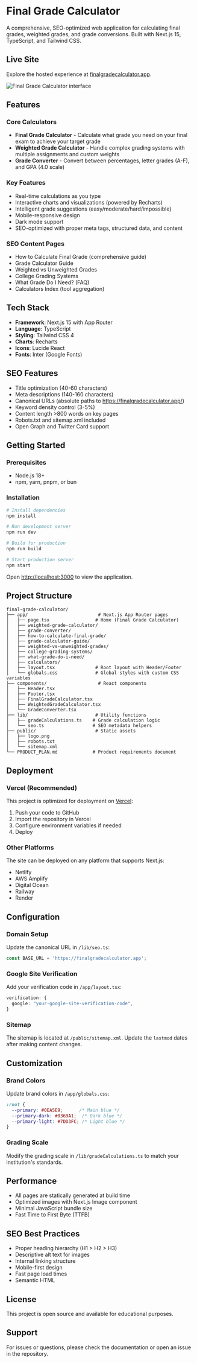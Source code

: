 # Final Grade Calculator

A comprehensive, SEO-optimized web application for calculating final grades, weighted grades, and grade conversions. Built with Next.js 15, TypeScript, and Tailwind CSS.

## Live Site

Explore the hosted experience at [finalgradecalculator.app](https://finalgradecalculator.app/).

![Final Grade Calculator interface](public/product-screenshot.png)

## Features

### Core Calculators

- **Final Grade Calculator** - Calculate what grade you need on your final exam to achieve your target grade
- **Weighted Grade Calculator** - Handle complex grading systems with multiple assignments and custom weights
- **Grade Converter** - Convert between percentages, letter grades (A-F), and GPA (4.0 scale)

### Key Features

- Real-time calculations as you type
- Interactive charts and visualizations (powered by Recharts)
- Intelligent grade suggestions (easy/moderate/hard/impossible)
- Mobile-responsive design
- Dark mode support
- SEO-optimized with proper meta tags, structured data, and content

### SEO Content Pages

- How to Calculate Final Grade (comprehensive guide)
- Grade Calculator Guide
- Weighted vs Unweighted Grades
- College Grading Systems
- What Grade Do I Need? (FAQ)
- Calculators Index (tool aggregation)

## Tech Stack

- **Framework**: Next.js 15 with App Router
- **Language**: TypeScript
- **Styling**: Tailwind CSS 4
- **Charts**: Recharts
- **Icons**: Lucide React
- **Fonts**: Inter (Google Fonts)

## SEO Features

- Title optimization (40-60 characters)
- Meta descriptions (140-160 characters)
- Canonical URLs (absolute paths to https://finalgradecalculator.app/)
- Keyword density control (3-5%)
- Content length >800 words on key pages
- Robots.txt and sitemap.xml included
- Open Graph and Twitter Card support

## Getting Started

### Prerequisites

- Node.js 18+
- npm, yarn, pnpm, or bun

### Installation

```bash
# Install dependencies
npm install

# Run development server
npm run dev

# Build for production
npm run build

# Start production server
npm start
```

Open [http://localhost:3000](http://localhost:3000) to view the application.

## Project Structure

```
final-grade-calculator/
├── app/                          # Next.js App Router pages
│   ├── page.tsx                 # Home (Final Grade Calculator)
│   ├── weighted-grade-calculator/
│   ├── grade-converter/
│   ├── how-to-calculate-final-grade/
│   ├── grade-calculator-guide/
│   ├── weighted-vs-unweighted-grades/
│   ├── college-grading-systems/
│   ├── what-grade-do-i-need/
│   ├── calculators/
│   ├── layout.tsx               # Root layout with Header/Footer
│   └── globals.css              # Global styles with custom CSS variables
├── components/                   # React components
│   ├── Header.tsx
│   ├── Footer.tsx
│   ├── FinalGradeCalculator.tsx
│   ├── WeightedGradeCalculator.tsx
│   └── GradeConverter.tsx
├── lib/                         # Utility functions
│   ├── gradeCalculations.ts    # Grade calculation logic
│   └── seo.ts                  # SEO metadata helpers
├── public/                      # Static assets
│   ├── logo.png
│   ├── robots.txt
│   └── sitemap.xml
└── PRODUCT_PLAN.md             # Product requirements document
```

## Deployment

### Vercel (Recommended)

This project is optimized for deployment on [Vercel](https://vercel.com):

1. Push your code to GitHub
2. Import the repository in Vercel
3. Configure environment variables if needed
4. Deploy

### Other Platforms

The site can be deployed on any platform that supports Next.js:

- Netlify
- AWS Amplify
- Digital Ocean
- Railway
- Render

## Configuration

### Domain Setup

Update the canonical URL in `/lib/seo.ts`:

```typescript
const BASE_URL = 'https://finalgradecalculator.app';
```

### Google Site Verification

Add your verification code in `/app/layout.tsx`:

```typescript
verification: {
  google: "your-google-site-verification-code",
}
```

### Sitemap

The sitemap is located at `/public/sitemap.xml`. Update the `lastmod` dates after making content changes.

## Customization

### Brand Colors

Update brand colors in `/app/globals.css`:

```css
:root {
  --primary: #0EA5E9;      /* Main blue */
  --primary-dark: #0369A1;  /* Dark blue */
  --primary-light: #7DD3FC; /* Light blue */
}
```

### Grading Scale

Modify the grading scale in `/lib/gradeCalculations.ts` to match your institution's standards.

## Performance

- All pages are statically generated at build time
- Optimized images with Next.js Image component
- Minimal JavaScript bundle size
- Fast Time to First Byte (TTFB)

## SEO Best Practices

- Proper heading hierarchy (H1 > H2 > H3)
- Descriptive alt text for images
- Internal linking structure
- Mobile-first design
- Fast page load times
- Semantic HTML

## License

This project is open source and available for educational purposes.

## Support

For issues or questions, please check the documentation or open an issue in the repository.
